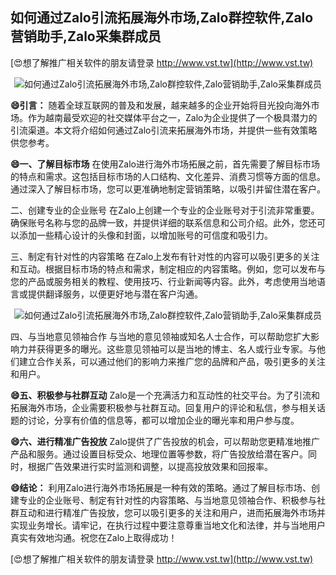 ## **如何通过Zalo引流拓展海外市场,Zalo群控软件,Zalo营销助手,Zalo采集群成员**

[😍想了解推广相关软件的朋友请登录 http://www.vst.tw](http://www.vst.tw)

 <center><img src="https://vst.tw/MP4/tuiguang/png/3.png" alt="如何通过Zalo引流拓展海外市场,Zalo群控软件,Zalo营销助手,Zalo采集群成员"></center>

**😄引言：**
随着全球互联网的普及和发展，越来越多的企业开始将目光投向海外市场。作为越南最受欢迎的社交媒体平台之一，Zalo为企业提供了一个极具潜力的引流渠道。本文将介绍如何通过Zalo引流来拓展海外市场，并提供一些有效策略供您参考。

**😄一、了解目标市场**
在使用Zalo进行海外市场拓展之前，首先需要了解目标市场的特点和需求。这包括目标市场的人口结构、文化差异、消费习惯等方面的信息。通过深入了解目标市场，您可以更准确地制定营销策略，以吸引并留住潜在客户。

二、创建专业的企业账号
在Zalo上创建一个专业的企业账号对于引流非常重要。确保账号名称与您的品牌一致，并提供详细的联系信息和公司介绍。此外，您还可以添加一些精心设计的头像和封面，以增加账号的可信度和吸引力。

三、制定有针对性的内容策略
在Zalo上发布有针对性的内容可以吸引更多的关注和互动。根据目标市场的特点和需求，制定相应的内容策略。例如，您可以发布与您的产品或服务相关的教程、使用技巧、行业新闻等内容。此外，考虑使用当地语言或提供翻译服务，以便更好地与潜在客户沟通。

 <center><img src="https://vst.tw/MP4/tuiguang/png/5.png" alt="如何通过Zalo引流拓展海外市场,Zalo群控软件,Zalo营销助手,Zalo采集群成员"></center>

四、与当地意见领袖合作
与当地的意见领袖或知名人士合作，可以帮助您扩大影响力并获得更多的曝光。这些意见领袖可以是当地的博主、名人或行业专家。与他们建立合作关系，可以通过他们的影响力来推广您的品牌和产品，吸引更多的关注和用户。

**😄五、积极参与社群互动**
Zalo是一个充满活力和互动性的社交平台。为了引流和拓展海外市场，企业需要积极参与社群互动。回复用户的评论和私信，参与相关话题的讨论，分享有价值的信息等，都可以增加企业的曝光率和用户参与度。

**😄六、进行精准广告投放**
Zalo提供了广告投放的机会，可以帮助您更精准地推广产品和服务。通过设置目标受众、地理位置等参数，将广告投放给潜在客户。同时，根据广告效果进行实时监测和调整，以提高投放效果和回报率。

**😄结论：**
利用Zalo进行海外市场拓展是一种有效的策略。通过了解目标市场、创建专业的企业账号、制定有针对性的内容策略、与当地意见领袖合作、积极参与社群互动和进行精准广告投放，您可以吸引更多的关注和用户，进而拓展海外市场并实现业务增长。请牢记，在执行过程中要注意尊重当地文化和法律，并与当地用户真实有效地沟通。祝您在Zalo上取得成功！

[😍想了解推广相关软件的朋友请登录 http://www.vst.tw](http://www.vst.tw)



